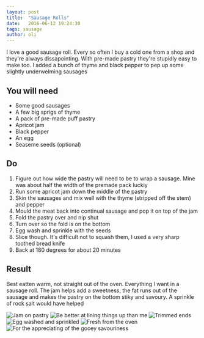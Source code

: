 ```yaml
---
layout: post
title:  "Sausage Rolls"
date:   2016-06-12 19:24:30
tags: sausage
author: oli
---
```


I love a good sausage roll.  Every so often I buy a cold one from a shop and they're always dissapointing.  With pre-made pastry they're stupidly easy to make too.  I added a bunch of thyme and black pepper to pep up some slightly underwelming sausages


## You will need

* Some good sausages
* A few big sprigs of thyme
* A pack of pre-made puff pastry
* Apricot jam
* Black pepper
* An egg
* Seaseme seeds (optional)


## Do

1. Figure out how wide the pastry will need to be to wrap a sausage. Mine was about half the width of the premade pack luckiy
2. Run some apricot jam down the middle of the pastry
3. Skin the sausages and mix well with the thyme (stripped off the stem) and pepper
4. Mould the meat back into continual sausage and pop it on top of the jam
5. Fold the pastry over and nip shut
6. Turn over so the fold is on the bottom
7. Egg wash and sprinkle with the seeds
8. Slice though.  It's difficult not to squash them, I used a very sharp toothed bread knife
9. Back at 180 degrees for about 20 minutes


## Result

Best eatten warm, not straight out of the oven. Everything I want in a sausage roll.  The jam helps add a sweetness, the fat runs out of the sausage and makes the pastry on the bottom stiky and savoury.  A sprinkle of rock salt would have helped

![Jam on pastry](/images/blog/sausage-roll/sausage-roll-1.jpg)
![Be better at lining things up than me](/images/blog/sausage-roll/sausage-roll-2.jpg)
![Trimmed ends](/images/blog/sausage-roll/sausage-roll-3.jpg)
![Egg washed and sprinkled](/images/blog/sausage-roll/sausage-roll-4.jpg)
![Fresh from the oven](/images/blog/sausage-roll/sausage-roll-5.jpg)
![For the appreciating of the gooey savouriness](/images/blog/sausage-roll/sausage-roll-6.jpg)
